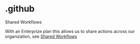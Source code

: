 # .github
Shared Workflows

With an Enterprize plan this allows us to share actions across our organization, see [Shared Workflows](https://docs.github.com/en/actions/learn-github-actions/sharing-workflows-with-your-organization)
